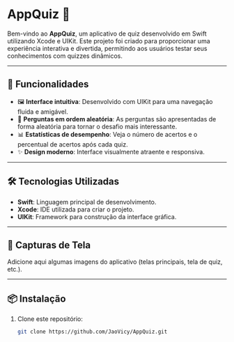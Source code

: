 # AppQuiz 🎯

Bem-vindo ao **AppQuiz**, um aplicativo de quiz desenvolvido em Swift utilizando Xcode e UIKit. Este projeto foi criado para proporcionar uma experiência interativa e divertida, permitindo aos usuários testar seus conhecimentos com quizzes dinâmicos.

---

## 🚀 Funcionalidades

- 🖼️ **Interface intuitiva**: Desenvolvido com UIKit para uma navegação fluida e amigável.
- 🔄 **Perguntas em ordem aleatória**: As perguntas são apresentadas de forma aleatória para tornar o desafio mais interessante.
- 📊 **Estatísticas de desempenho**: Veja o número de acertos e o percentual de acertos após cada quiz.
- ✨ **Design moderno**: Interface visualmente atraente e responsiva.

---

## 🛠️ Tecnologias Utilizadas

- **Swift**: Linguagem principal de desenvolvimento.
- **Xcode**: IDE utilizada para criar o projeto.
- **UIKit**: Framework para construção da interface gráfica.

---

## 📸 Capturas de Tela

Adicione aqui algumas imagens do aplicativo (telas principais, tela de quiz, etc.).

---

## 📦 Instalação

1. Clone este repositório:
   ```bash
   git clone https://github.com/JaoVicy/AppQuiz.git